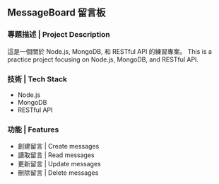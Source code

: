 ## MessageBoard 留言板

### 專題描述 | Project Description

這是一個關於 Node.js, MongoDB, 和 RESTful API 的練習專案。
This is a practice project focusing on Node.js, MongoDB, and RESTful API.

### 技術 | Tech Stack

- Node.js
- MongoDB
- RESTful API

### 功能 | Features

- 創建留言 | Create messages
- 讀取留言 | Read messages
- 更新留言 | Update messages
- 刪除留言 | Delete messages
